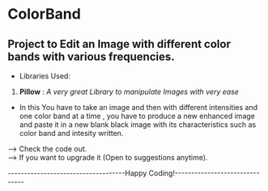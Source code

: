# ColorBand

## Project to Edit an Image with different color bands with various frequencies.

* Libraries Used:  
1. **Pillow** : *A very great Library to manipulate Images with very ease*

* In this You have to take an image and then with different intensities and one color band at a time , you have to produce a new enhanced image and paste it in a new blank black image with its characteristics such as color band and intesity written.

--> Check the code out.  
--> If you want to upgrade it (Open to suggestions anytime).

------------------------------------Happy Coding!-------------------------------
